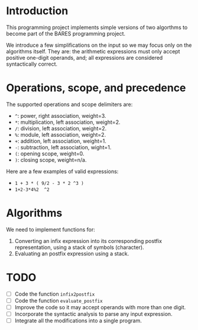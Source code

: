 # Introduction

This programming project implements simple versions of two algorthms to become part of the BARES programming project.

We introduce a few simplifications on the input so we may focus only on the algorithms itself.
They are: the arithmetic expressions must only accept positive one-digit operands, and; all expressions are considered syntactically correct.

# Operations, scope, and precedence

The supported operations and scope delimiters are:

- `^`: power, right association, weight=3.
- `*`: multiplication, left association, weight=2.
- `/`: division, left association, weight=2.
- `%`: module, left association, weight=2.
- `+`: addition, left association, weight=1.
- `-`: subtraction, left association, wight=1.
- `(`: opening scope, weight=0.
- `)`: closing scope, weight=n/a.

Here are a few examples of valid expressions:

- `1 + 3 * ( 9/2 - 3 * 2 ^3 )`
- `1+2-3*4%2  ^2`

# Algorithms

We need to implement functions for:

1. Converting an infix expression into its corresponding postfix representation, using a stack of symbols (character).
2. Evaluating an postfix expression using a stack.

# TODO

- [ ] Code the function `infix2postfix`
- [ ] Code the function `evaluate_postfix`
- [ ] Improve the code so it may accept operands with more than one digit.
- [ ] Incorporate the syntactic analysis to parse any input expression.
- [ ] Integrate all the modifications into a single program.
